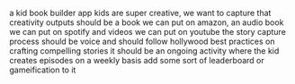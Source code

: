 a kid book builder app
kids are super creative, we want to capture that creativity
outputs should be a book we can put on amazon, an audio book we can put on  spotify and videos we can put on youtube
the story capture process should be voice and should follow hollywood best practices on crafting compelling stories
it should be an ongoing activity where the kid creates episodes on a weekly basis
add some sort of leaderboard or gameification to it